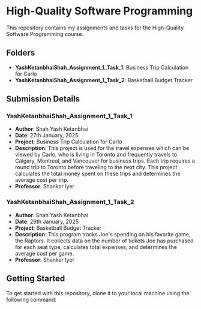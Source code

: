 # High-Quality Software Programming

This repository contains my assignments and tasks for the High-Quality Software Programming course.

## Folders

- **YashKetanbhaiShah_Assignment_1_Task_1**: Business Trip Calculation for Carlo
- **YashKetanbhaiShah_Assignment_1_Task_2**: Basketball Budget Tracker

## Submission Details

### YashKetanbhaiShah_Assignment_1_Task_1
- **Author**: Shah Yash Ketanbhai
- **Date**: 27th January, 2025
- **Project**: Business Trip Calculation for Carlo
- **Description**: This project is used for the travel expenses which can be viewed by Carlo, who is living in Toronto and frequently travels to Calgary, Montreal, and Vancouver for business trips. Each trip requires a round trip to Toronto before traveling to the next city. This project calculates the total money spent on these trips and determines the average cost per trip.
- **Professor**: Shankar Iyer

### YashKetanbhaiShah_Assignment_1_Task_2
- **Author**: Shah Yash Ketanbhai
- **Date**: 29th January, 2025
- **Project**: Basketball Budget Tracker
- **Description**: This program tracks Joe's spending on his favorite game, the Raptors. It collects data on the number of tickets Joe has purchased for each seat type, calculates total expenses, and determines the average cost per game.
- **Professor**: Shankar Iyer

## Getting Started

To get started with this repository, clone it to your local machine using the following command:

```bash
